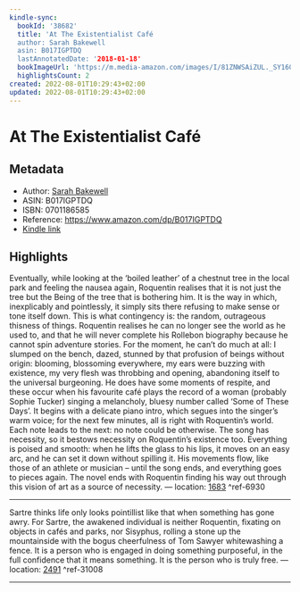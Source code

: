```yaml
---
kindle-sync:
  bookId: '38682'
  title: 'At The Existentialist Café
  author: Sarah Bakewell
  asin: B017IGPTDQ
  lastAnnotatedDate: '2018-01-18'
  bookImageUrl: 'https://m.media-amazon.com/images/I/81ZNWSAiZUL._SY160.jpg'
  highlightsCount: 2
created: 2022-08-01T10:29:43+02:00
updated: 2022-08-01T10:29:43+02:00
---
```

# At The Existentialist Café
## Metadata
* Author: [Sarah Bakewell](https://www.amazon.com/Sarah-Bakewell/e/B000APTYP2/ref=dp_byline_cont_ebooks_1)
* ASIN: B017IGPTDQ
* ISBN: 0701186585
* Reference: https://www.amazon.com/dp/B017IGPTDQ
* [Kindle link](kindle://book?action=open&asin=B017IGPTDQ)

## Highlights
Eventually, while looking at the ‘boiled leather’ of a chestnut tree in the local park and feeling the nausea again, Roquentin realises that it is not just the tree but the Being of the tree that is bothering him. It is the way in which, inexplicably and pointlessly, it simply sits there refusing to make sense or tone itself down. This is what contingency is: the random, outrageous thisness of things. Roquentin realises he can no longer see the world as he used to, and that he will never complete his Rollebon biography because he cannot spin adventure stories. For the moment, he can’t do much at all: I slumped on the bench, dazed, stunned by that profusion of beings without origin: blooming, blossoming everywhere, my ears were buzzing with existence, my very flesh was throbbing and opening, abandoning itself to the universal burgeoning. He does have some moments of respite, and these occur when his favourite café plays the record of a woman (probably Sophie Tucker) singing a melancholy, bluesy number called ‘Some of These Days’. It begins with a delicate piano intro, which segues into the singer’s warm voice; for the next few minutes, all is right with Roquentin’s world. Each note leads to the next: no note could be otherwise. The song has necessity, so it bestows necessity on Roquentin’s existence too. Everything is poised and smooth: when he lifts the glass to his lips, it moves on an easy arc, and he can set it down without spilling it. His movements flow, like those of an athlete or musician – until the song ends, and everything goes to pieces again. The novel ends with Roquentin finding his way out through this vision of art as a source of necessity. — location: [1683](kindle://book?action=open&asin=B017IGPTDQ&location=1683) ^ref-6930

---
Sartre thinks life only looks pointillist like that when something has gone awry. For Sartre, the awakened individual is neither Roquentin, fixating on objects in cafés and parks, nor Sisyphus, rolling a stone up the mountainside with the bogus cheerfulness of Tom Sawyer whitewashing a fence. It is a person who is engaged in doing something purposeful, in the full confidence that it means something. It is the person who is truly free. — location: [2491](kindle://book?action=open&asin=B017IGPTDQ&location=2491) ^ref-31008

---
